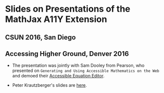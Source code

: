 # Slides on Presentations of the MathJax A11Y Extension

## CSUN 2016, San Diego

## Accessing Higher Ground, Denver 2016

* The presentation was jointly with Sam Dooley from Pearson, who presented on
``Generating and Using Accessible Mathematics on the Web`` and demoed their
[Accessible Equation Editor](http://accessibility.pearson.com/aee/).

* Peter Krautzberger's slides are [here](https://pkra.github.io/slides-ahg/).
